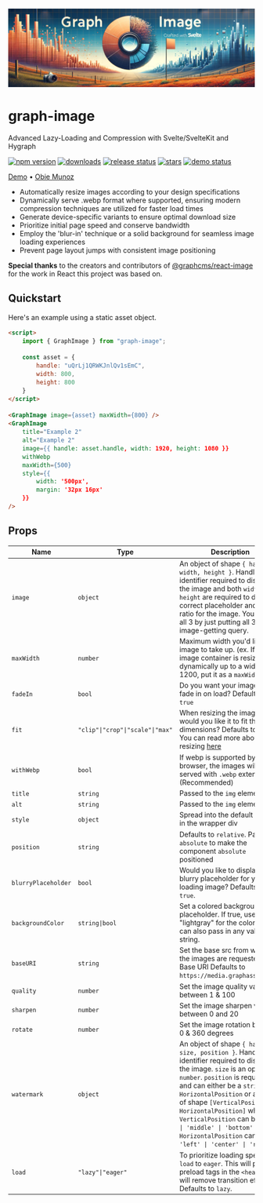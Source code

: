 ![Graph Image](apps/demo/static/graph-image.png)

# graph-image

Advanced Lazy-Loading and Compression with Svelte/SvelteKit and Hygraph

[![npm version](https://img.shields.io/npm/v/graph-image)](https://npmjs.org/package/graph-image)
[![downloads](https://img.shields.io/npm/dt/graph-image)](https://npmjs.org/package/graph-image)
[![release status](https://img.shields.io/github/actions/workflow/status/obiemunoz/graph-image/.github%2Fworkflows%2Frelease.yml?logo=github&label=release)](https://github.com/ObieMunoz/graph-image/actions/workflows/release.yml)
[![stars](https://img.shields.io/github/stars/obiemunoz/graph-image)](https://www.github.com/obiemunoz/graph-image)
[![demo status](https://img.shields.io/website?up_message=operational&down_message=failure&url=https%3A%2F%2Fgraph-image.obiemunoz.com&label=demo)](https://graph-image.obiemunoz.com)

[Demo](https://graph-image.obiemunoz.com) • [Obie Munoz](https://www.obiemunoz.com/)

- Automatically resize images according to your design specifications
- Dynamically serve .webp format where supported, ensuring modern compression techniques are utilized for faster load times
- Generate device-specific variants to ensure optimal download size
- Prioritize initial page speed and conserve bandwidth
- Employ the 'blur-in' technique or a solid background for seamless image loading experiences
- Prevent page layout jumps with consistent image positioning

**Special thanks** to the creators and contributors of [@graphcms/react-image](https://npmjs.org/package/@graphcms/react-image) for the work in React this project was based on.

## Quickstart

Here's an example using a static asset object.

```html
<script>
    import { GraphImage } from "graph-image";

    const asset = {
        handle: "uQrLj1QRWKJnlQv1sEmC",
        width: 800,
        height: 800
    }
</script>

<GraphImage image={asset} maxWidth={800} />
<GraphImage
	title="Example 2"
	alt="Example 2"
	image={{ handle: asset.handle, width: 1920, height: 1080 }}
	withWebp
	maxWidth={500}
	style={{
		width: '500px',
		margin: '32px 16px'
	}}
/>
```

## Props

| Name                | Type                             | Description                                                                                                                                                                                                                                                                            |
| ------------------- | -------------------------------- | -------------------------------------------------------------------------------------------------------------------------------------------------------------------------------------------------------------------------------------------------------------------------------------- |
| `image`             | `object`                         | An object of shape `{ handle, width, height }`. Handle is an identifier required to display the image and both `width` and `height` are required to display a correct placeholder and aspect ratio for the image. You can get all 3 by just putting all 3 in your image-getting query. |
| `maxWidth`          | `number`                         | Maximum width you'd like your image to take up. (ex. If your image container is resizing dynamically up to a width of 1200, put it as a `maxWidth`) |
| `fadeIn`            | `bool`                           | Do you want your image to fade in on load? Defaults to `true` |
| `fit`               | `"clip"\|"crop"\|"scale"\|"max"` | When resizing the image, how would you like it to fit the new dimensions? Defaults to `crop`. You can read more about resizing [here](https://www.filestack.com/docs/api/processing/#resize) |
| `withWebp`          | `bool`                           | If webp is supported by the browser, the images will be served with `.webp` extension. (Recommended) |
| `title`             | `string`                         | Passed to the `img` element |
| `alt`               | `string`                         | Passed to the `img` element |
| `style`             | `object`                         | Spread into the default styles in the wrapper div |
| `position`          | `string`                         | Defaults to `relative`. Pass in `absolute` to make the component `absolute` positioned |
| `blurryPlaceholder` | `bool`                           | Would you like to display a blurry placeholder for your loading image? Defaults to `true`. |
| `backgroundColor`   | `string\|bool`                   | Set a colored background placeholder. If true, uses "lightgray" for the color. You can also pass in any valid color string. |
| `baseURI`           | `string`                         | Set the base src from where the images are requested. Base URI Defaults to `https://media.graphassets.com` |
| `quality`           | `number`			             | Set the image quality value between 1 & 100 |
| `sharpen`           | `number`			             | Set the image sharpen value between 0 and 20 |
| `rotate`            | `number`                         | Set the image rotation between 0 & 360 degrees |
| `watermark`         | `object`                         | An object of shape `{ handle, size, position }`. Handle is an identifier required to display the image. `size` is an optional `number`. `position` is required and can either be a `string` `HorizontalPosition` or a `tuple` of shape `[VerticalPosition, HorizontalPosition]` where `VerticalPosition` can be `'top' \| 'middle' \| 'bottom'` and `HorizontalPosition` can be `'left' \| 'center' \| 'right` |
| `load` 			  | `"lazy"\|"eager"` 			             | To prioritize loading speed, set `load` to `eager`. This will place preload tags in the `<head>` and will remove transition effects. Defaults to `lazy`. |
